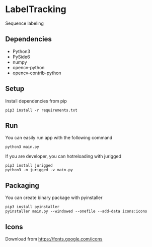 # LabelTracking
Sequence labeling

## Dependencies
- Python3
- PySide6
- numpy
- opencv-python
- opencv-contrib-python

## Setup
Install dependencies from pip
```
pip3 install -r requirements.txt
```

## Run
You can easily run app with the following command
```
python3 main.py
```
If you are developer, you can hotreloading with jurigged
```
pip3 install jurigged
python3 -m jurigged -v main.py
```

## Packaging
You can create binary package with pyinstaller
```
pip3 install pyinstaller
pyinstaller main.py --windowed --onefile --add-data icons:icons
```

## Icons
Download from https://fonts.google.com/icons
